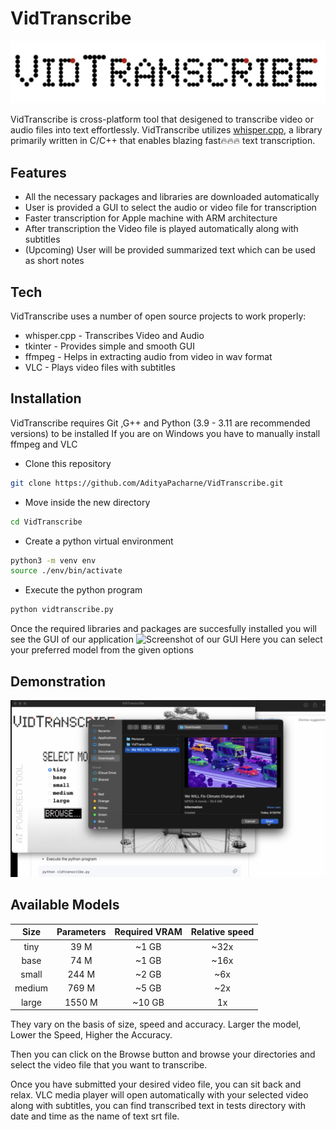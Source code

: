 # VidTranscribe

![Logo of VidTranscribe](images/01.png)

VidTranscribe is cross-platform tool that desigened to transcribe video or audio files into text effortlessly.
VidTranscribe utilizes [whisper.cpp](https://github.com/ggerganov/whisper.cpp), a library primarily written in C/C++ that enables blazing fast🔥🔥🔥 text transcription. 

## Features

- All the necessary packages and libraries are downloaded automatically
- User is provided a GUI to select the audio or video file for transcription
- Faster transcription for Apple machine with ARM architecture
- After transcription the Video file is played automatically along with subtitles
- (Upcoming) User will be provided summarized text which can be used as short notes

## Tech

VidTranscribe uses a number of open source projects to work properly:

- whisper.cpp - Transcribes Video and Audio
- tkinter - Provides simple and smooth GUI
- ffmpeg - Helps in extracting audio from video in wav format
- VLC - Plays video files with subtitles

## Installation

VidTranscribe requires Git ,G++ and Python (3.9 - 3.11 are recommended versions) to be installed
If you are on Windows you have to manually install ffmpeg and VLC

- Clone this repository
```bash
git clone https://github.com/AdityaPacharne/VidTranscribe.git
```

- Move inside the new directory
```bash
cd VidTranscribe
```

- Create a python virtual environment
```bash
python3 -m venv env
source ./env/bin/activate
```

- Execute the python program
```bash
python vidtranscribe.py
```

Once the required libraries and packages are succesfully installed you will see the GUI of our application
![Screenshot of our GUI](https://github.com/AdityaPacharne/VidTranscribe/images/02.png)
Here you can select your preferred model from the given options

## Demonstration

[![Demonstration video](images/thumbnail.png)](images/Demonstration_video.mp4)

## Available Models

|  Size  | Parameters | Required VRAM | Relative speed |
|:------:|:----------:|:-------------:|:--------------:|
|  tiny  |    39 M    |     ~1 GB     |      ~32x      |
|  base  |    74 M    |     ~1 GB     |      ~16x      |
| small  |   244 M    |     ~2 GB     |      ~6x       |
| medium |   769 M    |     ~5 GB     |      ~2x       |
| large  |   1550 M   |    ~10 GB     |       1x       |

They vary on the basis of size, speed and accuracy.
Larger the model, Lower the Speed, Higher the Accuracy.

Then you can click on the Browse button and browse your directories and select the video file that you want to transcribe.

Once you have submitted your desired video file, you can sit back and relax.
VLC media player will open automatically with your selected video along with subtitles, you can find transcribed text in tests directory with date and time as the name of text srt file.
